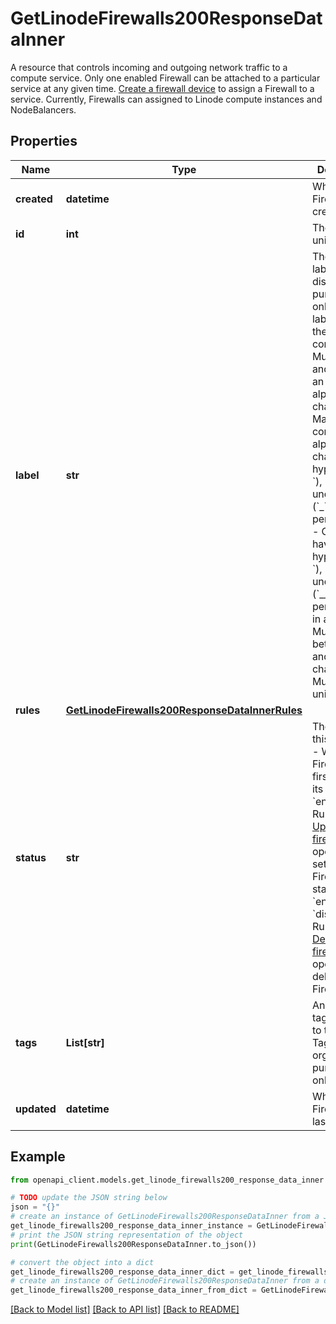 # GetLinodeFirewalls200ResponseDataInner

A resource that controls incoming and outgoing network traffic to a compute service. Only one enabled Firewall can be attached to a particular service at any given time. [Create a firewall device](https://techdocs.akamai.com/linode-api/reference/post-firewall-device) to assign a Firewall to a service. Currently, Firewalls can assigned to Linode compute instances and NodeBalancers.

## Properties

Name | Type | Description | Notes
------------ | ------------- | ------------- | -------------
**created** | **datetime** | When this Firewall was created. | [optional] [readonly] 
**id** | **int** | The Firewall&#39;s unique ID. | [optional] [readonly] 
**label** | **str** | The Firewall&#39;s label, for display purposes only.  Firewall labels have the following constraints:    - Must begin and end with an alphanumeric character.   - May only consist of alphanumeric characters, hyphens (&#x60;-&#x60;), underscores (&#x60;_&#x60;) or periods (&#x60;.&#x60;).   - Cannot have two hyphens (&#x60;--&#x60;), underscores (&#x60;__&#x60;) or periods (&#x60;..&#x60;) in a row.   - Must be between 3 and 32 characters.   - Must be unique. | [optional] 
**rules** | [**GetLinodeFirewalls200ResponseDataInnerRules**](GetLinodeFirewalls200ResponseDataInnerRules.md) |  | [optional] 
**status** | **str** | The status of this Firewall.    - When a Firewall is first created its status is &#x60;enabled&#x60;.   - Run the [Update a firewall](https://techdocs.akamai.com/linode-api/reference/put-firewall) operation to set a Firewall&#39;s status to &#x60;enabled&#x60; or &#x60;disabled&#x60;.   - Run the [Delete a firewall](https://techdocs.akamai.com/linode-api/reference/delete-firewall) operation to delete a Firewall. | [optional] [readonly] 
**tags** | **List[str]** | An array of tags applied to this object. Tags are for organizational purposes only. | [optional] 
**updated** | **datetime** | When this Firewall was last updated. | [optional] [readonly] 

## Example

```python
from openapi_client.models.get_linode_firewalls200_response_data_inner import GetLinodeFirewalls200ResponseDataInner

# TODO update the JSON string below
json = "{}"
# create an instance of GetLinodeFirewalls200ResponseDataInner from a JSON string
get_linode_firewalls200_response_data_inner_instance = GetLinodeFirewalls200ResponseDataInner.from_json(json)
# print the JSON string representation of the object
print(GetLinodeFirewalls200ResponseDataInner.to_json())

# convert the object into a dict
get_linode_firewalls200_response_data_inner_dict = get_linode_firewalls200_response_data_inner_instance.to_dict()
# create an instance of GetLinodeFirewalls200ResponseDataInner from a dict
get_linode_firewalls200_response_data_inner_from_dict = GetLinodeFirewalls200ResponseDataInner.from_dict(get_linode_firewalls200_response_data_inner_dict)
```
[[Back to Model list]](../README.md#documentation-for-models) [[Back to API list]](../README.md#documentation-for-api-endpoints) [[Back to README]](../README.md)


